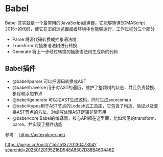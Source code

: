 
# Babel
Babel 其实就是一个最常用的JavaScript编译器，它能够转译ECMAScript 2015+的代码，使它在旧的浏览器或者环境中也能够运行，工作过程分三个部分

- Parse 将源代码转换成抽象语法树
- Transform 对抽象语法树进行转换
- Generate 将上一步经过转换的抽象语法树生成新的代码

## Babel插件

- @babel/parser 可以把源码转换成AST
- @babel/traverse 用于对AST的遍历，维护了整颗树的状态，并且负责替换、移除和添加节点
- @babel/generate 可以把AST生成源码，同时生成sourcemap
- @babel/types用于AST节点的Lodash式工具库，它包含了构造、验证以及变换AST节点的方法，对编写处理AST逻辑非常有用
- @babel/core Babel的编译器，核心API都在这里面，比如常见的transform、parse，并实现了插件功能



参考：
https://astexplorer.net/

https://juejin.cn/post/7155151377013047304?searchId=20250120195216D948A6507D88B4604462